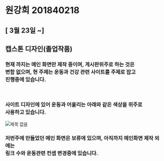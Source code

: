 # 원강희 201840218

## [ 3월 23일 ~]
## 캡스톤 디자인(졸업작품)

### 현재 까지는 메인 화면만 제작 중이며, 게시판위주로 하는 것은<br>변함 없으며, 현 주제는 운동과 건강 관련 사이트를 주제로 잡고<br>진행중에 있습니다.
<br>

### 사이트 디자인에 있어 운동과 어울리는 아래와 같은 색상을 위주로<br>사용하고 있습니다.
![제목 없음](https://user-images.githubusercontent.com/80237099/160675946-bd03895f-d7d8-42f0-8f13-d664d0448c28.png)
<br>
### 저번주에 만들었던 메인 화면은 보류에 있으며, 아직까지 메인화면 제작 외에는<br>링크 수와 운동관련 컨셉 변경중에 있습니다.







<!-- 
## [ 3월 16일 ~ ]
### 캡스톤 디자인(졸업작품)
### 안녕하세요. 조 3월의 디자인을 맡은 원강희입니다.<br>
### 저희 조는 웹, 디자인 역할 2명이고, 기본적으로 게시판을 틀로 잡고 진행할 예정이며,<br>
### 기본적으로 운영방식이나 디자인에 추가할 레이어 색상등 아직 정하는 중입니다.<br>
### 소주제는 구체적으로 정한거는 아니지만, 건강과 운동에 관련된 웹사이트 입니다.<br>
## 사이트 1차틀
![20220323_021152](https://user-images.githubusercontent.com/80237099/159537187-b47ba3fd-d59e-42d4-9884-5c6f4ec30e8e.png)<br>
### (게시판 관련 사이트) -->
